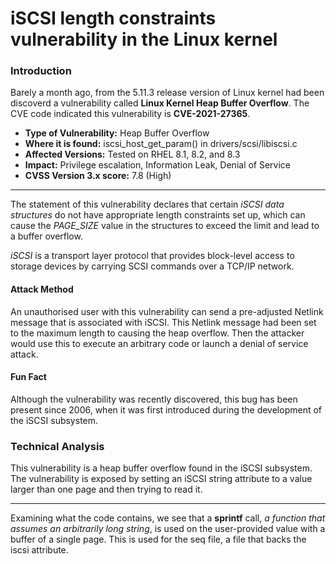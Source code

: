 #  iSCSI length constraints vulnerability in the Linux kernel

### Introduction

Barely a month ago, from the 5.11.3 release version of Linux kernel had been discoverd a vulnerability called **Linux Kernel Heap Buffer Overflow**. The CVE code indicated this vulnerability is **CVE-2021-27365**.

+ **Type of Vulnerability:** Heap Buffer Overflow
+ **Where it is found:** iscsi_host_get_param() in drivers/scsi/libiscsi.c
+ **Affected Versions:** Tested on RHEL 8.1, 8.2, and 8.3
+ **Impact:** Privilege escalation, Information Leak, Denial of Service
+ **CVSS Version 3.x score:** 7.8 (High)
---

The statement of this vulnerability declares that certain *iSCSI data structures* do not have appropriate length constraints set up, which can cause the *PAGE_SIZE* value in the structures to exceed the limit and lead to a buffer overflow.

*iSCSI* is a transport layer protocol that provides block-level access to storage devices by carrying SCSI commands over a TCP/IP network.

#### Attack Method
An unauthorised user with this vulnerability can send a pre-adjusted Netlink message that is associated with iSCSI. This Netlink message had been set to the maximum length to causing the heap overflow. Then the attacker would use this to execute an arbitrary code or launch a denial of service attack.

#### Fun Fact
Although the vulnerability was recently discovered, this bug has been present since 2006, when it was first introduced during the development of the iSCSI subsystem.

### Technical Analysis

This vulnerability is a heap buffer overflow found in the iSCSI subsystem. The vulnerability is exposed by setting an iSCSI string attribute to a value larger than one page and then trying to read it.

--- 

Examining what the code contains, we see that a **sprintf** call, *a function that assumes an arbitrarily long string*, is used on the user-provided value with a buffer of a single page.  This is used for the seq file, a file that backs the iscsi attribute.
